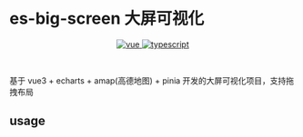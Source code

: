 # es-big-screen 大屏可视化

<p align="center">
	<a href="https://www.npmjs.com/package/vue" target="_blank">
		<img src="https://img.shields.io/badge/vuejs-vue3.x-green" alt="vue">
	</a>
	<a href="https://www.npmjs.com/package/typescript" target="_blank">
		<img src="https://img.shields.io/badge/typescript-%3E4.0.0-blue" alt="typescript">
	</a>
</p>
<p>&nbsp;</p>

基于 vue3 + echarts + amap(高德地图) + pinia 开发的大屏可视化项目，支持拖拽布局

## usage

